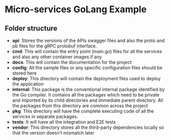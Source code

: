 # Micro-services GoLang Example

## Folder structure

- **api**: Stores the versions of the APIs swagger files and also the proto and pb files for the gRPC protobuf interface.
- **cmd**: This will contain the entry point (main.go) files for all the services and also any other container images if any
- **docs**: This will contain the documentation for the project
- **config**: All the sample files or any specific configuration files should be stored here
- **deploy**: This directory will contain the deployment files used to deploy the application
- **internal**: This package is the conventional internal package identified by the Go compiler. It contains all the packages which need to be private and imported by its child directories and immediate parent directory. All the packages from this directory are common across the project
- **pkg**: This directory will have the complete executing code of all the services in separate packages.
- **tests**: It will have all the integration and E2E tests
- **vendor**: This directory stores all the third-party dependencies locally so that the version doesn’t mismatch later